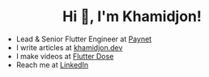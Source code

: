 <h1 align="center"> Hi 👋, I'm Khamidjon!</h1>

- Lead & Senior Flutter Engineer at [Paynet](https://play.google.com/store/apps/details?id=uz.paynet.app)
- I write articles at [khamidjon.dev](https://khamidjon.dev)
- I make videos at [Flutter Dose](https://www.youtube.com/channel/UCZxcSiiiqZ1q_RTld4YdWDQ)
- Reach me at [LinkedIn](https://www.linkedin.com/in/khamidjonegamov/)
 
<!--
**khamidjon/khamidjon** is a ✨ _special_ ✨ repository because its `README.md` (this file) appears on your GitHub profile.

Here are some ideas to get you started:

- 🔭 I’m currently working on ...
- 🌱 I’m currently learning ...
- 👯 I’m looking to collaborate on ...
- 🤔 I’m looking for help with ...
- 💬 Ask me about ...
- 📫 How to reach me: ...
- 😄 Pronouns: ...
- ⚡ Fun fact: ...
-->

